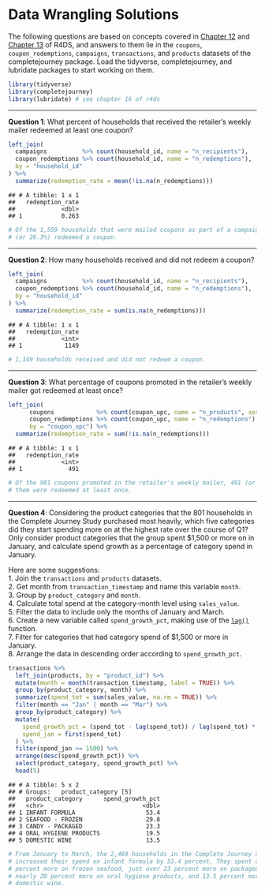 Data Wrangling Solutions
================

The following questions are based on concepts covered in
[Chapter 12](http://r4ds.had.co.nz/tidy-data.html) and
[Chapter 13](http://r4ds.had.co.nz/relational-data.html) of R4DS, and
answers to them lie in the `coupons`, `coupon_redemptions`, `campaigns`,
`transactions`, and `products` datasets of the completejourney package.
Load the tidyverse, completejourney, and lubridate packages to start
working on them.

``` r
library(tidyverse)
library(completejourney)
library(lubridate) # see chapter 16 of r4ds
```

-----

**Question 1**: What percent of households that received the retailer’s
weekly mailer redeemed at least one coupon?

``` r
left_join(
  campaigns          %>% count(household_id, name = "n_recipients"),
  coupon_redemptions %>% count(household_id, name = "n_redemptions"), 
  by = "household_id"
) %>% 
  summarize(redemption_rate = mean(!is.na(n_redemptions)))
```

    ## # A tibble: 1 x 1
    ##   redemption_rate
    ##             <dbl>
    ## 1           0.263

``` r
# Of the 1,559 households that were mailed coupons as part of a campaign, 410
# (or 26.3%) redeemed a coupon.
```

-----

**Question 2**: How many households received and did not redeem a
coupon?

``` r
left_join(
  campaigns          %>% count(household_id, name = "n_recipients"),
  coupon_redemptions %>% count(household_id, name = "n_redemptions"), 
  by = "household_id"
) %>% 
  summarize(redemption_rate = sum(is.na(n_redemptions)))
```

    ## # A tibble: 1 x 1
    ##   redemption_rate
    ##             <int>
    ## 1            1149

``` r
# 1,149 households received and did not redeem a coupon.
```

-----

**Question 3**: What percentage of coupons promoted in the retailer’s
weekly mailer got redeemed at least once?

``` r
left_join(
      coupons            %>% count(coupon_upc, name = "n_products", sort = TRUE),
      coupon_redemptions %>% count(coupon_upc, name = "n_redemptions"), 
      by = "coupon_upc") %>% 
  summarize(redemption_rate = sum(!is.na(n_redemptions)))
```

    ## # A tibble: 1 x 1
    ##   redemption_rate
    ##             <int>
    ## 1             491

``` r
# Of the 981 coupons promoted in the retailer's weekly mailer, 491 (or 50%) of
# them were redeemed at least once.
```

-----

**Question 4**: Considering the product categories that the 801
households in the Complete Journey Study purchased most heavily, which
five categories did they start spending more on at the highest rate over
the course of Q1? Only consider product categories that the group spent
$1,500 or more on in January, and calculate spend growth as a percentage
of category spend in January.

Here are some suggestions:  
1\. Join the `transactions` and `products` datasets.  
2\. Get month from `transaction_timestamp` and name this variable
`month`.  
3\. Group by `product_category` and `month`.  
4\. Calculate total spend at the category-month level using
`sales_value`.  
5\. Filter the data to include only the months of January and March.  
6\. Create a new variable called `spend_growth_pct`, making use of the
[`lag()`](https://r4ds.had.co.nz/transform.html#mutate-funs) function.  
7\. Filter for categories that had category spend of $1,500 or more in
January.  
8\. Arrange the data in descending order according to
`spend_growth_pct`.

``` r
transactions %>% 
  left_join(products, by = "product_id") %>%
  mutate(month = month(transaction_timestamp, label = TRUE)) %>%
  group_by(product_category, month) %>%
  summarize(spend_tot = sum(sales_value, na.rm = TRUE)) %>%
  filter(month == "Jan" | month == "Mar") %>%
  group_by(product_category) %>% 
  mutate(
    spend_growth_pct = (spend_tot - lag(spend_tot)) / lag(spend_tot) * 100,
    spend_jan = first(spend_tot)
  ) %>% 
  filter(spend_jan >= 1500) %>% 
  arrange(desc(spend_growth_pct)) %>% 
  select(product_category, spend_growth_pct) %>% 
  head(5)
```

    ## # A tibble: 5 x 2
    ## # Groups:   product_category [5]
    ##   product_category      spend_growth_pct
    ##   <chr>                            <dbl>
    ## 1 INFANT FORMULA                    53.4
    ## 2 SEAFOOD - FROZEN                  29.8
    ## 3 CANDY - PACKAGED                  23.3
    ## 4 ORAL HYGIENE PRODUCTS             19.5
    ## 5 DOMESTIC WINE                     13.5

``` r
# From January to March, the 2,469 households in the Complete Journey Study
# increased their spend on infant formula by 53.4 percent. They spent almost 30
# percent more on frozen seafood, just over 23 percent more on packaged candy,
# nearly 20 percent more on oral hygiene products, and 13.5 percent more on
# domestic wine.
```
